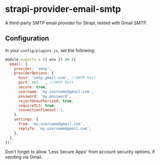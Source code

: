 # strapi-provider-email-smtp
A third-party SMTP email provider for Strapi, tested with Gmail SMTP.

## Configuration
In your `config/plugins.js`, set the following:

```javascript
module.exports = ({ env }) => ({
  email: {
    provider: 'smtp',
    providerOptions: {
      host: 'smtp.gmail.com', //SMTP Host
      port: 465   , //SMTP Port
      secure: true,
      username: 'my.username@gmail.com',
      password: 'my.password',
      rejectUnauthorized: true,
      requireTLS: true,
      connectionTimeout: 1,
    },
    settings: {
      from: 'my.username@gmail.com',
      replyTo: 'my.username@gmail.com',
    },
  },
});
```

Don't forget to allow 'Less Secure Apps' from account security options, if sending via Gmail.
